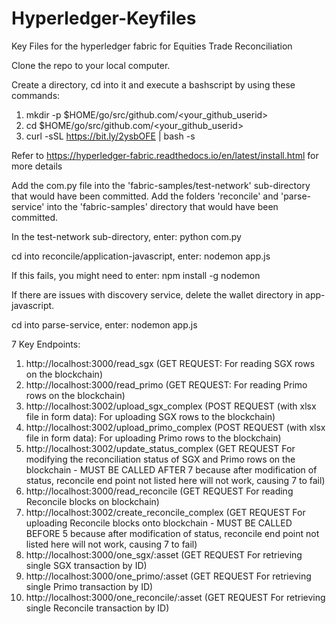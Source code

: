 # Hyperledger-Keyfiles
Key Files for the hyperledger fabric for Equities Trade Reconciliation

Clone the repo to your local computer.

Create a directory, cd into it and execute a bashscript by using these commands: 
1) mkdir -p $HOME/go/src/github.com/<your_github_userid>
2) cd $HOME/go/src/github.com/<your_github_userid>
3) curl -sSL https://bit.ly/2ysbOFE | bash -s

Refer to https://hyperledger-fabric.readthedocs.io/en/latest/install.html for more details

Add the com.py file into the 'fabric-samples/test-network' sub-directory that would have been committed.
Add the folders 'reconcile' and 'parse-service' into the 'fabric-samples' directory that would have been committed.

In the test-network sub-directory, enter:
python com.py

cd into reconcile/application-javascript, enter:
nodemon app.js

If this fails, you might need to enter: 
npm install -g nodemon

If there are issues with discovery service, delete the wallet directory in app-javascript.

cd into parse-service, enter:
nodemon app.js

7 Key Endpoints:

1) http://localhost:3000/read_sgx (GET REQUEST: For reading SGX rows on the blockchain)
2) http://localhost:3000/read_primo (GET REQUEST: For reading Primo rows on the blockchain)
3) http://localhost:3002/upload_sgx_complex (POST REQUEST (with xlsx file in form data): For uploading SGX rows to the blockchain)
4) http://localhost:3002/upload_primo_complex (POST REQUEST (with xlsx file in form data): For uploading Primo rows to the blockchain)
5) http://localhost:3002/update_status_complex (GET REQUEST For modifying the reconciliation status of SGX and Primo rows on the blockchain - MUST BE CALLED AFTER 7 because after modification of status, reconcile end point not listed here will not work, causing 7 to fail)
6) http://localhost:3000/read_reconcile (GET REQUEST For reading Reconcile blocks on blockchain)
7) http://localhost:3002/create_reconcile_complex (GET REQUEST For uploading Reconcile blocks onto blockchain - MUST BE CALLED BEFORE 5 because after modification of status, reconcile end point not listed here will not work, causing 7 to fail)
8) http://localhost:3000/one_sgx/:asset (GET REQUEST For retrieving single SGX transaction by ID)
9) http://localhost:3000/one_primo/:asset (GET REQUEST For retrieving single Primo transaction by ID)
10) http://localhost:3000/one_reconcile/:asset (GET REQUEST For retrieving single Reconcile transaction by ID)
